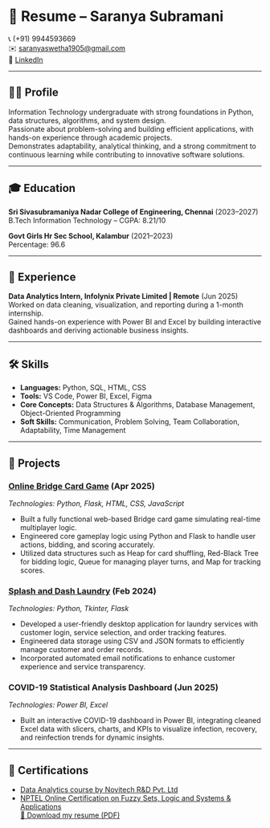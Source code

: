 # 💼 Resume – Saranya Subramani

📞 (+91) 9944593669  
✉️ [saranyaswetha1905@gmail.com](mailto:saranyaswetha1905@gmail.com)  
🔗 [LinkedIn](https://www.linkedin.com/in/saranya-subramani-4802b0315)  

---

## 👩‍💻 Profile  
Information Technology undergraduate with strong foundations in Python, data structures, algorithms, and system design.  
Passionate about problem-solving and building efficient applications, with hands-on experience through academic projects.  
Demonstrates adaptability, analytical thinking, and a strong commitment to continuous learning while contributing to innovative software solutions.  

---

## 🎓 Education  
**Sri Sivasubramaniya Nadar College of Engineering, Chennai** (2023–2027)  
B.Tech Information Technology – CGPA: 8.21/10  

**Govt Girls Hr Sec School, Kalambur** (2021–2023)  
Percentage: 96.6  

---

## 💼 Experience  
**Data Analytics Intern, Infolynix Private Limited | Remote** (Jun 2025)  
Worked on data cleaning, visualization, and reporting during a 1-month internship.  
Gained hands-on experience with Power BI and Excel by building interactive dashboards and deriving actionable business insights.  

---

## 🛠 Skills  
- **Languages:** Python, SQL, HTML, CSS  
- **Tools:** VS Code, Power BI, Excel, Figma  
- **Core Concepts:** Data Structures & Algorithms, Database Management, Object-Oriented Programming  
- **Soft Skills:** Communication, Problem Solving, Team Collaboration, Adaptability, Time Management  

---

## 🚀 Projects  

### [Online Bridge Card Game](https://github.com/saranyas-19/Online-Bridge-Card-Game.git) (Apr 2025)  
*Technologies: Python, Flask, HTML, CSS, JavaScript*  
- Built a fully functional web-based Bridge card game simulating real-time multiplayer logic.  
- Engineered core gameplay logic using Python and Flask to handle user actions, bidding, and scoring accurately.  
- Utilized data structures such as Heap for card shuffling, Red-Black Tree for bidding logic, Queue for managing player turns, and Map for tracking scores.  

### [Splash and Dash Laundry](https://github.com/saranyas-19/Laundry-Management-System.git) (Feb 2024)  
*Technologies: Python, Tkinter, Flask*  
- Developed a user-friendly desktop application for laundry services with customer login, service selection, and order tracking features.  
- Engineered data storage using CSV and JSON formats to efficiently manage customer and order records.  
- Incorporated automated email notifications to enhance customer experience and service transparency.  

### COVID-19 Statistical Analysis Dashboard (Jun 2025)  
*Technologies: Power BI, Excel*  
- Built an interactive COVID-19 dashboard in Power BI, integrating cleaned Excel data with slicers, charts, and KPIs to visualize infection, recovery, and reinfection trends for dynamic insights.  

---

## 📜 Certifications  
- [Data Analytics course by Novitech R&D Pvt. Ltd](https://drive.google.com/file/d/1E6fsFFJ1PLA1FoEBnjoU8KUOXwfi53wN/view?usp=sharing)  
- [NPTEL Online Certification on Fuzzy Sets, Logic and Systems & Applications](https://drive.google.com/file/d/1igUEVq-SMcJ_DLM8Gwzjc3WwS1C45zbK/view?usp=sharing)  
[📄 Download my resume (PDF)](Saranya-Resume.pdf)
